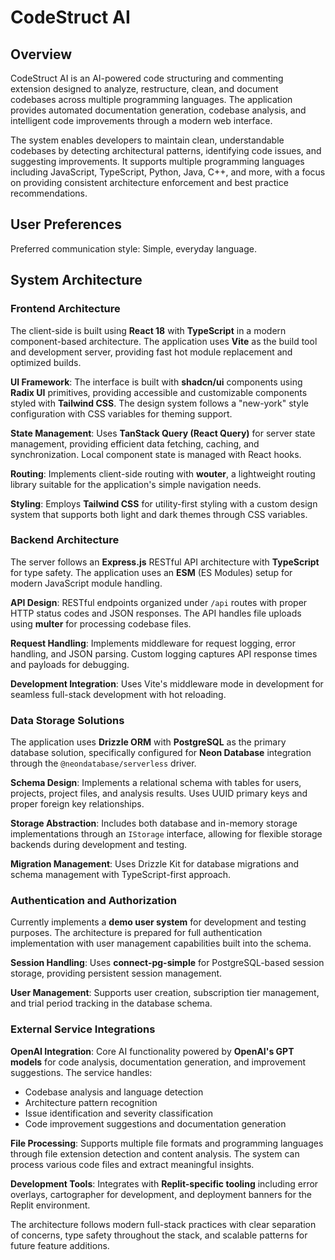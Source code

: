 # CodeStruct AI

## Overview

CodeStruct AI is an AI-powered code structuring and commenting extension designed to analyze, restructure, clean, and document codebases across multiple programming languages. The application provides automated documentation generation, codebase analysis, and intelligent code improvements through a modern web interface.

The system enables developers to maintain clean, understandable codebases by detecting architectural patterns, identifying code issues, and suggesting improvements. It supports multiple programming languages including JavaScript, TypeScript, Python, Java, C++, and more, with a focus on providing consistent architecture enforcement and best practice recommendations.

## User Preferences

Preferred communication style: Simple, everyday language.

## System Architecture

### Frontend Architecture
The client-side is built using **React 18** with **TypeScript** in a modern component-based architecture. The application uses **Vite** as the build tool and development server, providing fast hot module replacement and optimized builds.

**UI Framework**: The interface is built with **shadcn/ui** components using **Radix UI** primitives, providing accessible and customizable components styled with **Tailwind CSS**. The design system follows a "new-york" style configuration with CSS variables for theming support.

**State Management**: Uses **TanStack Query (React Query)** for server state management, providing efficient data fetching, caching, and synchronization. Local component state is managed with React hooks.

**Routing**: Implements client-side routing with **wouter**, a lightweight routing library suitable for the application's simple navigation needs.

**Styling**: Employs **Tailwind CSS** for utility-first styling with a custom design system that supports both light and dark themes through CSS variables.

### Backend Architecture
The server follows an **Express.js** RESTful API architecture with **TypeScript** for type safety. The application uses an **ESM** (ES Modules) setup for modern JavaScript module handling.

**API Design**: RESTful endpoints organized under `/api` routes with proper HTTP status codes and JSON responses. The API handles file uploads using **multer** for processing codebase files.

**Request Handling**: Implements middleware for request logging, error handling, and JSON parsing. Custom logging captures API response times and payloads for debugging.

**Development Integration**: Uses Vite's middleware mode in development for seamless full-stack development with hot reloading.

### Data Storage Solutions
The application uses **Drizzle ORM** with **PostgreSQL** as the primary database solution, specifically configured for **Neon Database** integration through the `@neondatabase/serverless` driver.

**Schema Design**: Implements a relational schema with tables for users, projects, project files, and analysis results. Uses UUID primary keys and proper foreign key relationships.

**Storage Abstraction**: Includes both database and in-memory storage implementations through an `IStorage` interface, allowing for flexible storage backends during development and testing.

**Migration Management**: Uses Drizzle Kit for database migrations and schema management with TypeScript-first approach.

### Authentication and Authorization
Currently implements a **demo user system** for development and testing purposes. The architecture is prepared for full authentication implementation with user management capabilities built into the schema.

**Session Handling**: Uses **connect-pg-simple** for PostgreSQL-based session storage, providing persistent session management.

**User Management**: Supports user creation, subscription tier management, and trial period tracking in the database schema.

### External Service Integrations

**OpenAI Integration**: Core AI functionality powered by **OpenAI's GPT models** for code analysis, documentation generation, and improvement suggestions. The service handles:
- Codebase analysis and language detection
- Architecture pattern recognition
- Issue identification and severity classification
- Code improvement suggestions and documentation generation

**File Processing**: Supports multiple file formats and programming languages through file extension detection and content analysis. The system can process various code files and extract meaningful insights.

**Development Tools**: Integrates with **Replit-specific tooling** including error overlays, cartographer for development, and deployment banners for the Replit environment.

The architecture follows modern full-stack practices with clear separation of concerns, type safety throughout the stack, and scalable patterns for future feature additions.